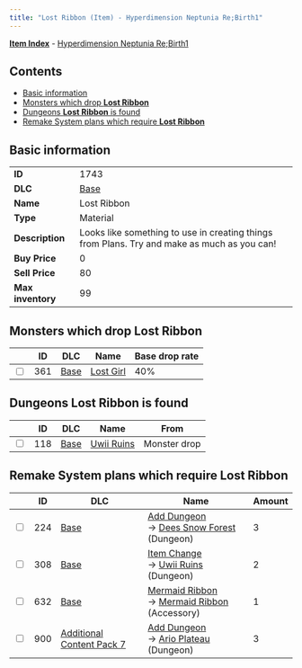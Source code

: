```yaml
---
title: "Lost Ribbon (Item) - Hyperdimension Neptunia Re;Birth1"
---
```


[**Item Index**](/neptunia/rb1/item/index.html) - [Hyperdimension Neptunia Re;Birth1](/neptunia/rb1)

## Contents

- [Basic information](#basic-information)
- [Monsters which drop **Lost Ribbon**](#monsters-which-drop-lost-ribbon)
- [Dungeons **Lost Ribbon** is found](#dungeons-lost-ribbon-is-found)
- [Remake System plans which require **Lost Ribbon**](#remake-system-plans-which-require-lost-ribbon)

## Basic information

|   |   |
| -- | -- |
| **ID** | 1743 |
| **DLC** | [Base](/neptunia/rb1/dlc/1-base.html) |
| **Name** | Lost Ribbon |
| **Type** | Material |
| **Description** | Looks like something to use in creating things from Plans. Try and make as much as you can! |
| **Buy Price** | 0 |
| **Sell Price** | 80 |
| **Max inventory** | 99 |

## Monsters which drop **Lost Ribbon**

|    | ID | DLC | Name | Base drop rate |
| -- | -- | --- | ---- | -------------- |
| <input type="checkbox" id="rb1-monster-1-361" class="trackbox" /> | 361 | [Base](/neptunia/rb1/dlc/1-base.html) | [Lost Girl](/neptunia/rb1/monster/1-361-lost-girl.html) | 40% |

## Dungeons **Lost Ribbon** is found

|    | ID | DLC | Name | From |
| -- | -- | --- | ---- | ---- |
| <input type="checkbox" id="rb1-dungeon-1-118" class="trackbox" /> | 118 | [Base](/neptunia/rb1/dlc/1-base.html) | [Uwii Ruins](/neptunia/rb1/dungeon/1-118-uwii-ruins.html) | Monster drop |

## Remake System plans which require **Lost Ribbon**

|    | ID | DLC | Name | Amount |
| -- | -- | --- | ---- | ------ |
| <input type="checkbox" id="rb1-remake-1-224" class="trackbox" /> | 224 | [Base](/neptunia/rb1/dlc/1-base.html) | [Add Dungeon](/neptunia/rb1/remake/1-224-add-dungeon.html)<br />→ [Dees Snow Forest](/neptunia/rb1/dungeon/1-121-dees-snow-forest.html) (Dungeon) | 3 |
| <input type="checkbox" id="rb1-remake-1-308" class="trackbox" /> | 308 | [Base](/neptunia/rb1/dlc/1-base.html) | [Item Change](/neptunia/rb1/remake/1-308-item-change.html)<br />→ [Uwii Ruins](/neptunia/rb1/dungeon/1-118-uwii-ruins.html) (Dungeon) | 2 |
| <input type="checkbox" id="rb1-remake-1-632" class="trackbox" /> | 632 | [Base](/neptunia/rb1/dlc/1-base.html) | [Mermaid Ribbon](/neptunia/rb1/remake/1-632-mermaid-ribbon.html)<br />→ [Mermaid Ribbon](/neptunia/rb1/item/1-3246-mermaid-ribbon.html) (Accessory) | 1 |
| <input type="checkbox" id="rb1-remake-16-900" class="trackbox" /> | 900 | [Additional Content Pack 7](/neptunia/rb1/dlc/16-pack7.html) | [Add Dungeon](/neptunia/rb1/remake/16-900-add-dungeon.html)<br />→ [Ario Plateau](/neptunia/rb1/dungeon/16-130-ario-plateau.html) (Dungeon) | 3 |